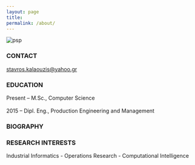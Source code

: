 ```yaml
---
layout: page
title: 
permalink: /about/
---
```




 ![psp](https://github.com/skalaouzis/skalaouzis.github.io/blob/master/images/8474aa_99a277b3d50454dda6f60619e92f07ec.png)


### CONTACT                                                  
[stavros.kalaouzis@yahoo.gr](mailto:stavros.kalaouzis@yahoo.gr)  

### EDUCATION
Present – M.Sc., Computer Science       <br />                                                  
2015 – Dipl. Eng., Production Engineering and Management

### BIOGRAPHY 


### RESEARCH INTERESTS                                                  
Industrial Informatics - Operations Research - Computational Intelligence 


